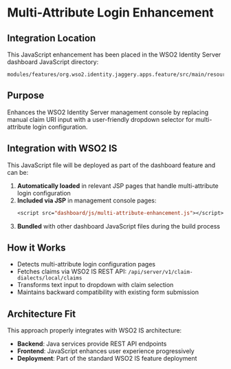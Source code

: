# Multi-Attribute Login Enhancement

## Integration Location
This JavaScript enhancement has been placed in the WSO2 Identity Server dashboard JavaScript directory:
```
modules/features/org.wso2.identity.jaggery.apps.feature/src/main/resources/dashboard/js/
```

## Purpose
Enhances the WSO2 Identity Server management console by replacing manual claim URI input with a user-friendly dropdown selector for multi-attribute login configuration.

## Integration with WSO2 IS
This JavaScript file will be deployed as part of the dashboard feature and can be:

1. **Automatically loaded** in relevant JSP pages that handle multi-attribute login configuration
2. **Included via JSP** in management console pages:
   ```jsp
   <script src="dashboard/js/multi-attribute-enhancement.js"></script>
   ```
3. **Bundled** with other dashboard JavaScript files during the build process

## How it Works
- Detects multi-attribute login configuration pages
- Fetches claims via WSO2 IS REST API: `/api/server/v1/claim-dialects/local/claims`
- Transforms text input to dropdown with claim selection
- Maintains backward compatibility with existing form submission

## Architecture Fit
This approach properly integrates with WSO2 IS architecture:
- **Backend**: Java services provide REST API endpoints
- **Frontend**: JavaScript enhances user experience progressively
- **Deployment**: Part of the standard WSO2 IS feature deployment